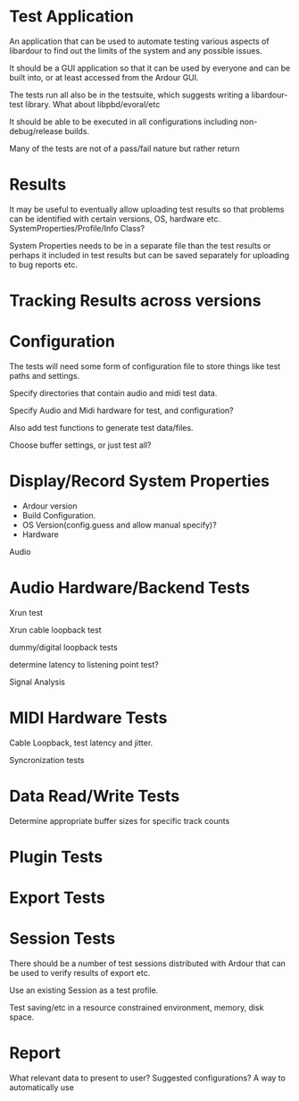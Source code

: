 # Test Application

An application that can be used to automate testing various aspects of
libardour to find out the limits of the system and any possible issues.

It should be a GUI application so that it can be used by everyone and can be
built into, or at least accessed from the Ardour GUI.

The tests run all also be in the testsuite, which suggests writing a
libardour-test library. What about libpbd/evoral/etc

It should be able to be executed in all configurations including
non-debug/release builds.

Many of the tests are not of a pass/fail nature but rather return

# Results

It may be useful to eventually allow uploading test results so that problems
can be identified with certain versions, OS, hardware etc.
SystemProperties/Profile/Info Class?

System Properties needs to be in a separate file than the test results or
perhaps it included in test results but can be saved separately for uploading
to bug reports etc.

# Tracking Results across versions



# Configuration

The tests will need some form of configuration file to store things like test
paths and settings.

Specify directories that contain audio and midi test data.

Specify Audio and Midi hardware for test, and configuration?

Also add test functions to generate test data/files.

Choose buffer settings, or just test all?

# Display/Record System Properties

- Ardour version
- Build Configuration.
- OS Version(config.guess and allow manual specify)?
- Hardware

Audio

# Audio Hardware/Backend Tests

Xrun test

Xrun cable loopback test

dummy/digital loopback tests

determine latency to listening point test?

Signal Analysis

# MIDI Hardware Tests

Cable Loopback, test latency and jitter.

Syncronization tests

# Data Read/Write Tests

Determine appropriate buffer sizes for specific track counts

# Plugin Tests

# Export Tests

# Session Tests

There should be a number of test sessions distributed with Ardour that can be
used to verify results of export etc.

Use an existing Session as a test profile.

Test saving/etc in a resource constrained environment, memory, disk space.

# Report

What relevant data to present to user? Suggested configurations? A way to
automatically use


